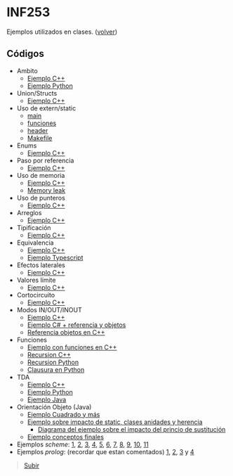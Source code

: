 # INF253
Ejemplos utilizados en clases. ([volver](https://wormaza.github.io/clases.utfsm/))

##  Códigos

* Ambito
  * [Ejemplo C++](inf253/001%20EJEMPLO_AMBITO_C++/ejemplo_ambito.cpp)
  * [Ejemplo Python](inf253/001%20EJEMPLO_AMBITO_PYTHON/ambitopython.py)
* Union/Structs 
  * [Ejemplo C++](inf253/002%20EJEMPLO_UNION_C++/ejemplo_union.cpp)
* Uso de extern/static
  * [main](inf253/003%20EJEMPLO_EXTERN_C++/externstatic.cpp)
  * [funciones](inf253/003%20EJEMPLO_EXTERN_C++/funciones.cpp)
  * [header](inf253/003%20EJEMPLO_EXTERN_C++/header.h)
  * [Makefile](inf253/003%20EJEMPLO_EXTERN_C++/Makefile) 
* Enums
  * [Ejemplo C++](inf253/004%20EJEMPLO_ENUMS_C++/ejemplo_enums.cpp)
* Paso por referencia
  * [Ejemplo C++](inf253/005%20EJEMPLO_PASO_REFERENCIA_C++/pasoporreferencia.cpp)
* Uso de memoria
  * [Ejemplo C++](inf253/006%20EJEMPLO_MEMORIA_C++/memorias.cpp)
  * [Memory leak](inf253/008%20EJEMPLO_MEMORY_LEAK_C++/memoryleak.cpp)
* Uso de punteros
  * [Ejemplo C++](inf253/007%20EJEMPLO_PUNTEROS_C++/punteros.cpp)
* Arreglos
  * [Ejemplo C++](inf253/009%20EJEMPLO_ARREGLOS_C++/ejemplo_arreglos.cpp)
* Tipificación
  * [Ejemplo C++](inf253/010%20EJEMPLO_TIPIFICACION_C++/ejemplo_tipificacion.cpp)
* Equivalencia
  * [Ejemplo C++](inf253/011%20EJEMPLO_EQUIVALENCIA_C++_TYPESCRIPT/equivalencia_structs.cpp)
  * [Ejemplo Typescript](inf253/011%20EJEMPLO_EQUIVALENCIA_C++_TYPESCRIPT/estructural.ts)
* Efectos laterales
  * [Ejemplo C++](inf253/012%20EJEMPLO_EFECTOS_LATERALES/ejemplo_efectos.cpp)
* Valores límite
  * [Ejemplo C++](inf253/013%20EJEMPLO_SOBREPASAR_VALORES/ejemplo_valores.cpp)
* Cortocircuito
  * [Ejemplo C++](inf253/014%20EJEMPLO_CORTOCIRCUITOS/ejemplo_circuitos.cpp)
* Modos IN/OUT/INOUT
  * [Ejemplo C++](inf253/015%20EJEMPLO_MODO_IN_OUT_INOUT/ejemplos_modos.cpp)
  * [Ejemplo C# + referencia y objetos](inf253/018%20EJEMPLO_LIGADO_C#/Program.cs)
  * [Referencia objetos en C++](inf253/020%20EJEMPLO_LIGADO_C++/ejemplo_objeto.cpp)
* Funciones
  * [Ejemplo con funciones en C++](inf253/016%20EJEMPLO_FUNCIONES/ejemplo_funcion.cpp)
  * [Recursion C++](inf253/017%20EJEMPLO_RECURSION/Factorial.cpp)
  * [Recursion Python](inf253/017%20EJEMPLO_RECURSION/Fibo.py)
  * [Clausura en Python](inf253/019%20EJEMPLO_CLAUSURA/ejemplo_clausura.py)
* TDA
  * [Ejemplo C++](inf253/022%20EJEMPLO_C++_TDA/ejemplo_objeto.cpp)
  * [Ejemplo Python](inf253/023%20EJEMPLO_PYTHON_TDA/ejemplo.py)
  * [Ejemplo Java](inf253/021%20EJEMPLO_JAVA_TDA/PuntoTDA/PuntoTDA.zip)
* Orientación Objeto (Java)
  * [Ejemplo Cuadrado y más](inf253/024%20EJEMPLO_JAVA_CUADRADO/CUADRADO/CUADRADO.zip)
  * [Ejemplo sobre impacto de static, clases anidades y herencia](inf253/025%20EJEMPLO_JAVA_VARIOS/STATIC_ANIDADOS_HERENCIA.zip)
    * [Diagrama del ejemplo sobre el impacto del princio de sustitución](inf253/025%20EJEMPLO_JAVA_VARIOS/ejemplo_clase_OO.pdf)
  * [Ejemplo conceptos finales](inf253/026%20EJEMPLO_JAVA_FINALES/ejemplos_finales_java.zip)
* Ejemplos *scheme*: [1](inf253/027%20EJEMPLOS_SCHEME/ejemplo0.scm), [2](inf253/027%20EJEMPLOS_SCHEME/ejemplo1.scm), [3](inf253/027%20EJEMPLOS_SCHEME/ejemplo2.scm), [4](inf253/027%20EJEMPLOS_SCHEME/ejemplo3.scm), [5](inf253/027%20EJEMPLOS_SCHEME/ejemplo4.scm), [6](inf253/027%20EJEMPLOS_SCHEME/ejemplo5.scm), [7](inf253/027%20EJEMPLOS_SCHEME/ejemplo6.scm), [8](inf253/027%20EJEMPLOS_SCHEME/ejemplo7.scm), [9](inf253/027%20EJEMPLOS_SCHEME/ejemplo8.scm), [10](inf253/027%20EJEMPLOS_SCHEME/ejemplo9.scm),  [11](inf253/027%20EJEMPLOS_SCHEME/ejemplo10.scm) 
* Ejemplos *prolog*: (recordar que estan comentados) [1](inf253/028%20EJEMPLOS_PROLOG/ejemplo-0.pl), [2](inf253/028%20EJEMPLOS_PROLOG/ejemplo-1.pl), [3](inf253/028%20EJEMPLOS_PROLOG/ejemplo-2.pl) y [4](inf253/028%20EJEMPLOS_PROLOG/ejemplo-3.pl) 
> [Subir](#inf253)